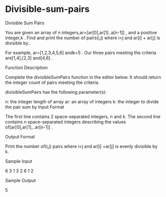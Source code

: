 # Divisible-sum-pairs
Divisible Sum Pairs


You are given an array of n integers,ar=[ar[0],ar[1]..a[n-1]] , and a positive integer,k . Find and print the number of  pairs(i,j) where i<j and ar[i] + ar[j] is divisible by .

For example, ar=[1,2,3,4,5,6] andk=5 . Our three pairs meeting the criteria are[1,4],[2,3]  and[4,6] .

Function Description

Complete the divisibleSumPairs function in the editor below. It should return the integer count of pairs meeting the criteria.

divisibleSumPairs has the following parameter(s):

n: the integer length of array 
ar: an array of integers
k: the integer to divide the pair sum by
Input Format

The first line contains 2 space-separated integers, n and k. 
The second line contains n space-separated integers describing the values of[ar[0],ar[1],..ar[n-1]] .


Output Format

Print the number of(i,j)  pairs where i<j and ar[i] +ar[j]  is evenly divisible by k.

Sample Input

6 3
1 3 2 6 1 2

Sample Output

 5
